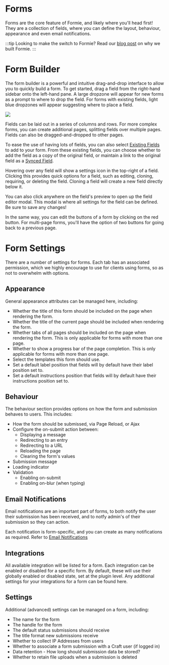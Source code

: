 # Forms
Forms are the core feature of Formie, and likely where you'll head first! They are a collection of fields, where you can define the layout, behaviour, appearance and even email notifications.

:::tip
Looking to make the switch to Formie? Read our [blog post](https://verbb.io/blog/introducing-formie) on why we built Formie.
:::

# Form Builder
The form builder is a powerful and intuitive drag-and-drop interface to allow you to quickly build a form. To get started, drag a field from the right-hand sidebar onto the left-hand pane. A large dropzone will appear for new forms as a prompt to where to drop the field. For forms with existing fields, light blue dropzones will appear suggesting where to place a field.

<img src="https://verbb.io/uploads/plugins/formie/formie-form-builder.png" />

Fields can be laid out in a series of columns and rows. For more complex forms, you can create additional pages, splitting fields over multiple pages. Fields can also be dragged-and-dropped to other pages.

To ease the use of having lots of fields, you can also select [Existing Fields](docs:feature-tour/existing-fields) to add to your form. From these existing fields, you can choose whether to add the field as a copy of the original field, or maintain a link to the original field as a [Synced Field](docs:feature-tour/synced-field).

Hovering over any field will show a settings icon in the top-right of a field. Clicking this provides quick options for a field, such as editing, cloning, requiring, or deleting the field. Cloning a field will create a new field directly below it.

You can also click anywhere on the field's preview to open up the field editor modal. This modal is where all settings for the field can be defined. Be sure to save any changes!

In the same way, you can edit the buttons of a form by clicking on the red button. For multi-page forms, you'll have the option of two buttons for going back to a previous page.

# Form Settings
There are a number of settings for forms. Each tab has an associated permission, which we highly encourage to use for clients using forms, so as not to overwhelm with options.

## Appearance
General appearance attributes can be managed here, including:

- Whether the title of this form should be included on the page when rendering the form.
- Whether the title of the current page should be included when rendering the form.
- Whether tabs of all pages should be included on the page when rendering the form. This is only applicable for forms with more than one page.
- Whether to show a progress bar of the page completion. This is only applicable for forms with more than one page.
- Select the templates this form should use.
- Set a default label position that fields will by default have their label position set to.
- Set a default instructions position that fields will by default have their instructions position set to.

## Behaviour
The behaviour section provides options on how the form and submission behaves to users. This includes:

- How the form should be submissed, via Page Reload, or Ajax
- Configure the on-submit action between:
    - Displaying a message
    - Redirecting to an entry
    - Redirecting to a URL
    - Reloading the page
    - Clearing the form's values
- Submission message
- Loading indicator
- Validation
    - Enabling on-submit
    - Enabling on-blur (when typing)

## Email Notifications
Email notifications are an important part of forms, to both notify the user their submission has been received, and to notfy admin's of their submission so they can action.

Each notification is form-specific, and you can create as many notifications as required. Refer to [Email Notifications](docs:feature-tour/email-notifications)

## Integrations
All available integration will be listed for a form. Each integration can be enabled or disabled for a specific form. By default, these will use their globally enabled or disabled state, set at the plugin level. Any additional settings for your integrations for a form can be found here.

## Settings
Additional (advanced) settings can be managed on a form, including:

- The name for the form
- The handle for the form
- The default status submissions should receive
- The title format new submissions receive
- Whether to collect IP Addresses from users
- Whether to associate a form submission with a Craft user (if logged in)
- Data retention - How long should submission data be stored?
- Whether to retain file uploads when a submission is deleted

